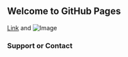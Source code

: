 ## Welcome to GitHub Pages

[Link](url) and ![Image](https://user-images.githubusercontent.com/62349016/113608853-5a803f80-964b-11eb-8e96-b1a821fe726c.png)

### Support or Contact
